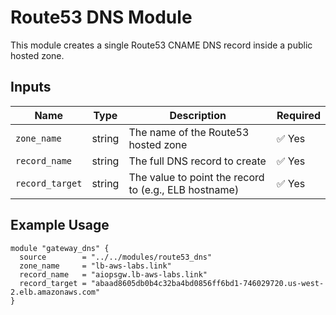# Route53 DNS Module

This module creates a single Route53 CNAME DNS record inside a public hosted zone.

## Inputs

| Name          | Type   | Description                          | Required |
|---------------|--------|--------------------------------------|----------|
| `zone_name`   | string | The name of the Route53 hosted zone | ✅ Yes    |
| `record_name` | string | The full DNS record to create        | ✅ Yes    |
| `record_target` | string | The value to point the record to (e.g., ELB hostname) | ✅ Yes |

## Example Usage

```hcl
module "gateway_dns" {
  source        = "../../modules/route53_dns"
  zone_name     = "lb-aws-labs.link"
  record_name   = "aiopsgw.lb-aws-labs.link"
  record_target = "abaad8605db0b4c32ba4bd0856ff6bd1-746029720.us-west-2.elb.amazonaws.com"
}
